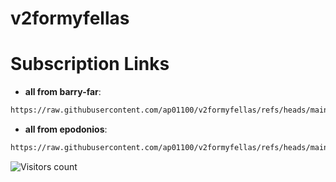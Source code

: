 # v2formyfellas

# Subscription Links
- **all from barry-far**:
```bash
https://raw.githubusercontent.com/ap01100/v2formyfellas/refs/heads/main/configs.txt
```
- **all from epodonios**:
```bash
https://raw.githubusercontent.com/ap01100/v2formyfellas/refs/heads/main/epodonios_all.txt
```
![Visitors count](https://profile-counter.glitch.me/ap01100_v2rayformyfellas/count.svg)
